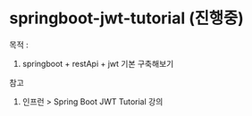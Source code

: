 # springboot-jwt-tutorial (진행중)

목적 : 
1. springboot + restApi + jwt 기본 구축해보기   

참고 
1. 인프런 > Spring Boot JWT Tutorial 강의 
